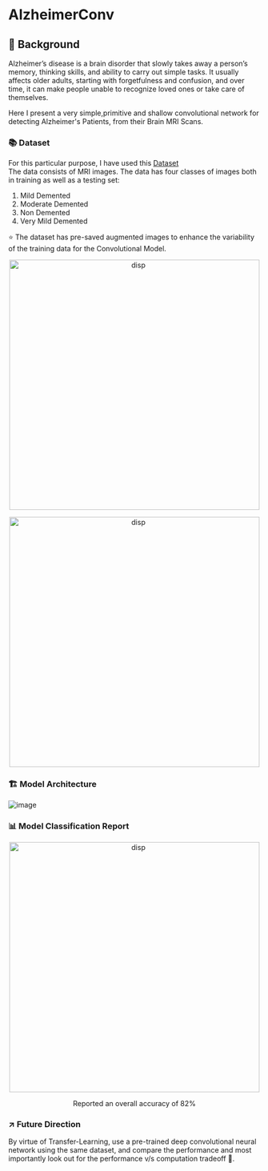 # AlzheimerConv
## 🌄 Background
Alzheimer’s disease is a brain disorder that slowly takes away a person’s memory, thinking skills, and ability to carry out simple tasks. It usually affects older adults, starting with forgetfulness and confusion, and over time, it can make people unable to recognize loved ones or take care of themselves.

Here I present a very simple,primitive and shallow convolutional network for detecting Alzheimer's Patients, from their Brain MRI Scans.

### 📚 Dataset
For this particular purpose, I have used this <a href=https://www.kaggle.com/datasets/uraninjo/augmented-alzheimer-mri-dataset/data>Dataset</a> \
The data consists of MRI images. The data has four classes of images both in training as well as a testing set:
<ol>
  <li>Mild Demented</li>
  <li>Moderate Demented</li>
  <li>Non Demented</li>
  <li>Very Mild Demented</li>
</ol>

⭐ The dataset has pre-saved augmented images to enhance the variability of the training data for the Convolutional Model.

<p align='center'><img src="https://github.com/user-attachments/assets/1070289b-a9f6-4342-a6c7-db52a77aa64d" alt="disp" width="500"></p>
<p align='center'><img src="https://github.com/user-attachments/assets/c40f7b5a-b8f2-426f-a3ff-55748d333ab1" alt="disp" width="500"></p>




### 🏗️ Model Architecture
![image](https://github.com/user-attachments/assets/42e523a1-58d0-4c11-9583-a09e7cb4694a)

### 📊 Model Classification Report

<p align='center'><img src="https://github.com/user-attachments/assets/3679891d-1dd7-4ff6-bdf6-310b735415c6" alt="disp" width="500"></p>
<p align='center'>Reported an overall accuracy of 82% </p>

### ↗️ Future Direction
By virtue of Transfer-Learning, use a pre-trained deep convolutional neural network using the same dataset, and compare the performance and most importantly look out for the performance v/s computation tradeoff 💪.













